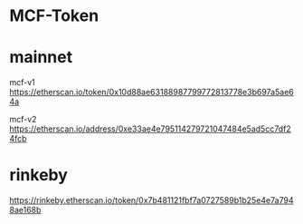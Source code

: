 # MCF-Token

# mainnet
mcf-v1
https://etherscan.io/token/0x10d88ae63188987799772813778e3b697a5ae64a

mcf-v2
https://etherscan.io/address/0xe33ae4e795114279721047484e5ad5cc7df24fcb


# rinkeby
https://rinkeby.etherscan.io/token/0x7b481121fbf7a0727589b1b25e4e7a7948ae168b
